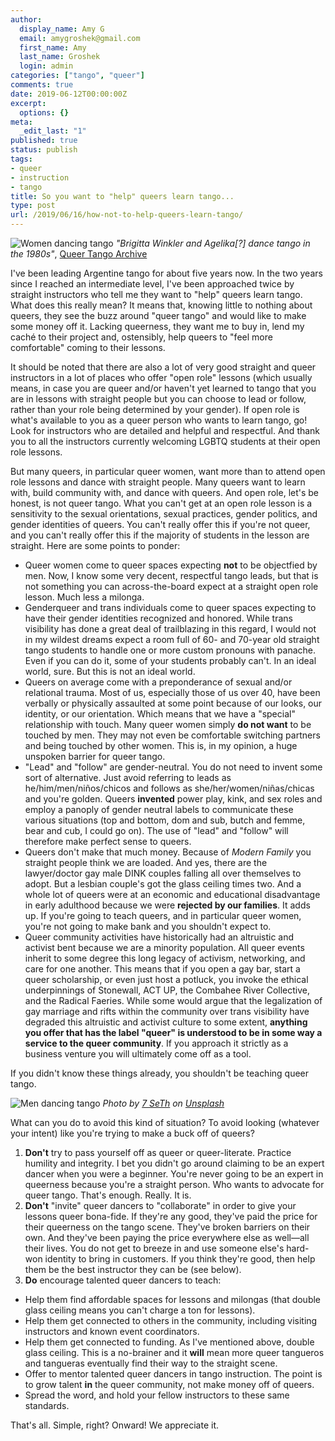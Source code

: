 ```yaml
---
author:
  display_name: Amy G
  email: amygroshek@gmail.com
  first_name: Amy
  last_name: Groshek
  login: admin
categories: ["tango", "queer"]
comments: true
date: 2019-06-12T00:00:00Z
excerpt:
  options: {}
meta:
  _edit_last: "1"
published: true
status: publish
tags:
- queer
- instruction
- tango
title: So you want to "help" queers learn tango...
type: post
url: /2019/06/16/how-not-to-help-queers-learn-tango/
---
```


![Women dancing tango](/img/brigitta-winkler.jpg)
<span class="caption">*"Brigitta Winkler and Agelika[?] dance tango in the 1980s"*, [Queer Tango Archive](http://image.queertangobook.org/brigitta-winkler-and-agelika-dance-tango-in-the-1980s/)</span>

I've been leading Argentine tango for about five years now. In the two years since I reached an intermediate level, I've been approached twice by straight instructors who tell me they want to "help" queers learn tango. What does this really mean? It means that, knowing little to nothing about queers, they see the buzz around "queer tango" and would like to make some money off it. Lacking queerness, they want me to buy in,  lend my caché to their project and, ostensibly, help queers to "feel more comfortable" coming to their lessons.

It should be noted that there are also a lot of very good straight and queer instructors in a lot of places who offer "open role" lessons (which usually means, in case you are queer and/or haven't yet learned to tango that you are in lessons with straight people but you can choose to lead or follow, rather than your role being determined by your gender). If open role is what's available to you as a queer person who wants to learn tango, go! Look for instructors who are detailed and helpful and respectful. And thank you to all the instructors currently welcoming LGBTQ students at their open role lessons.

But many queers, in particular queer women, want more than to attend open role lessons and dance with straight people. Many queers want to learn with, build community with, and dance with queers. And open role, let's be honest, is not queer tango. What you can't get at an open role lesson is a sensitivity to the sexual orientations, sexual practices, gender politics, and gender identities of queers. You can't really offer this if you're not queer, and you can't really offer this if the majority of students in the lesson are straight. Here are some points to ponder:

* Queer women come to queer spaces expecting **not** to be objectfied by men. Now, I know some very decent, respectful tango leads, but that is not something you can across-the-board expect at a straight open role lesson. Much less a milonga.
* Genderqueer and trans individuals come to queer spaces expecting to have their gender identities recognized and honored. While trans visibility has done a great deal of trailblazing in this regard, I would not in my wildest dreams expect a room full of 60- and 70-year old straight tango students to handle one or more custom pronouns with panache. Even if you can do it, some of your students probably can't. In an ideal world, sure. But this is not an ideal world.
* Queers on average come with a preponderance of sexual and/or relational trauma. Most of us, especially those of us over 40, have been verbally or physically assaulted at some point because of our looks, our identity, or our orientation. Which means that we have a "special" relationship with touch. Many queer women simply **do not want** to be touched by men. They may not even be comfortable switching partners and being touched by other women. This is, in my opinion, a huge unspoken barrier for queer tango.
* "Lead" and "follow" are gender-neutral. You do not need to invent some sort of alternative. Just avoid referring to leads as he/him/men/niños/chicos and follows as she/her/women/niñas/chicas and you're golden. Queers **invented** power play, kink, and sex roles and employ a panoply of gender neutral labels to communicate these various situations (top and bottom, dom and sub, butch and femme, bear and cub, I could go on). The use of "lead" and "follow" will therefore make perfect sense to queers.
* Queers don't make that much money. Because of _Modern Family_ you straight people think we are loaded. And yes, there are the lawyer/doctor gay male DINK couples falling all over themselves to adopt. But a lesbian couple's got the glass ceiling times two. And a whole lot of queers were at an economic and educational disadvantage in early adulthood because we were **rejected by our families**. It adds up. If you're going to teach queers, and in particular queer women, you're not going to make bank and you shouldn't expect to.
* Queer community activities have historically had an altruistic and activist bent because we are a minority population. All queer events inherit to some degree this long legacy of activism, networking, and care for one another. This means that if you open a gay bar, start a queer scholarship, or even just host a potluck, you invoke the ethical underpinnings of Stonewall, ACT UP, the Combahee River Collective, and the Radical Faeries. While some would argue that the legalization of gay marriage and rifts within the community over trans visibility have degraded this altruistic and activist culture to some extent, **anything you offer that has the label "queer" is understood to be in some way a service to the queer community**. If you approach it strictly as a business venture you will ultimately come off as a tool.

If you didn't know these things already, you shouldn't be teaching queer tango.

![Men dancing tango](/img/7-seth-1240709-unsplash.jpg)
<span class="caption">*Photo by [7 SeTh](https://unsplash.com/@7seth?utm_source=unsplash&utm_medium=referral&utm_content=creditCopyText) on [Unsplash](https://unsplash.com)*</span>

What can you do to avoid this kind of situation? To avoid looking (whatever your intent) like you're trying to make a buck off of queers?

1. **Don't** try to pass yourself off as queer or queer-literate. Practice humility and integrity. I bet you didn't go around claiming to be an expert dancer when you were a beginner. You're never going to be an expert in queerness because you're a straight person. Who wants to advocate for queer tango. That's enough. Really. It is.
2. **Don't** "invite" queer dancers to "collaborate" in order to give your lessons queer bona-fide. If they're any good, they've paid the price for their queerness on the tango scene. They've broken barriers on their own. And they've been paying the price everywhere else as well—all their lives. You do not get to breeze in and use someone else's hard-won identity to bring in customers. If you think they're good, then help them be the best instructor they can be (see below).
3. **Do** encourage talented queer dancers to teach:
  - Help them find affordable spaces for lessons and milongas (that double glass ceiling means you can't charge a ton for lessons).
  - Help them get connected to others in the community, including visiting instructors and known event coordinators.
  - Help them get connected to funding. As I've mentioned above, double glass ceiling. This is a no-brainer and it **will** mean more queer tangueros and tangueras eventually find their way to the straight scene.
  - Offer to mentor talented queer dancers in tango instruction. The point is to grow talent **in** the queer community, not make money off of queers.
  - Spread the word, and hold your fellow instructors to these same standards.

That's all. Simple, right? Onward! We appreciate it.
